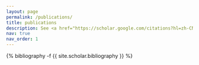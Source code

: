 ```yaml
---
layout: page
permalink: /publications/
title: publications
description: See <a href="https://scholar.google.com/citations?hl=zh-CN&user=qTwd1aEAAAAJ&view_op=list_works&sortby=pubdate">`Google scholar`</a> for a full publication list.
nav: true
nav_order: 1
---
```

<!-- _pages/publications.md -->
<div class="publications">

{% bibliography -f {{ site.scholar.bibliography }} %}

</div>
